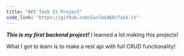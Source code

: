 ```yaml
---
title: "API Task It Project"
code_link: "https://github.com/Carlos460/Task-it"
---
```


**_This is my first backend project!_** I learned a lot making this projects!

What I got to learn is to make a rest api with full CRUD functionality!
